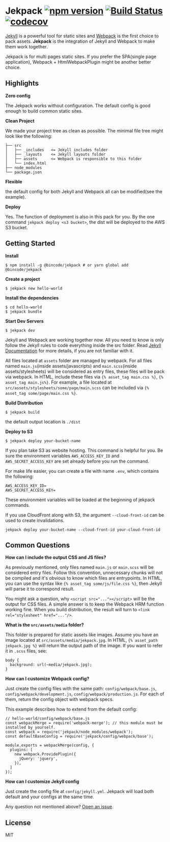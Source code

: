 # Jekpack [![npm version](https://badge.fury.io/js/%40bincode%2Fjekpack.svg)](https://badge.fury.io/js/%40bincode%2Fjekpack) [![Build Status](https://travis-ci.org/yfxie/jekpack.svg?branch=master)](https://travis-ci.org/yfxie/jekpack) [![codecov](https://codecov.io/gh/yfxie/jekpack/branch/master/graph/badge.svg)](https://codecov.io/gh/yfxie/jekpack)

[Jekyll](https://jekyllrb.com/) is a powerful tool for static sites and 
[Webpack](https://webpack.js.org/) is the first choice to pack assets. 
**Jekpack** is the integration of Jekyll and Webpack to make them work together.

Jekpack is for multi pages static sites. 
If you prefer the SPA(single page application), 
Webpack + HtmlWebpackPlugin might be another better choice.

Highlights
---

**Zero config**

The Jekpack works without configuration. 
The default config is good enough to build common static sites.
  
**Clean Project**

We made your project tree as clean as possible. 
The minimal file tree might look like the following:

```
├── src             
│   ├── _includes   <= Jekyll includes folder
│   ├── _layouts    <= Jekyll layouts folder
│   ├── assets      <= Webpack is responsible to this folder
│   └── index.html
├── node_modules
└── package.json
```

**Flexible**

the default config for both Jekyll and Webpack all can be modified(see the example).

**Deploy**

Yes. The function of deployment is also in this pack for you.
By the one command `jekpack deploy <s3 bucket>`, the dist will be deployed to the AWS S3 bucket.

Getting Started
---

**Install**

```
$ npm install -g @bincode/jekpack # or yarn global add @bincode/jekpack
```

**Create a project**

```
$ jekpack new hello-world
```

**Install the dependencies**

```
$ cd hello-world
$ jekpack bundle
``` 

**Start Dev Servers**

```
$ jekpack dev
```

Jekyll and Webpack are working together now.
All you need to know is only follow the Jekyll rules to code everything inside the src folder.
Read [Jekyll Documentation](https://jekyllrb.com/docs/pages/) for more details, if you are not familiar with it.

All files located at `assets` folder are managed by webpack.
For all files named `main.js`(inside assets/javascripts) and 
`main.scss`(inside assets/stylesheets) will be considered as entry files,
these files will be pack via webpack. 
In HTML, include these files via `{% asset_tag main.css %}`, `{% asset_tag main.js%}`.
For example, a file located at `src/assets/stylesheets/some/page/main.scss` can be included via `{% asset_tag some/page/main.css %}`. 


**Build Distribution**

```
$ jekpack build
```

the default output location is `./dist`

**Deploy to S3**

```
$ jekpack deploy your-bucket-name
```

If you plan take S3 as website hosting. This command is helpful for you.
Be sure the environment variables
`AWS_ACCESS_KEY_ID` and `AWS_SECRET_ACCESS_KEY` are set already before you run the command.

For make life easier, you can create a file with name `.env`, which contains the following:
```
AWS_ACCESS_KEY_ID=
AWS_SECRET_ACCESS_KEY=
```
These environment variables will be loaded at the beginning of jekpack commands.

If you use CloudFront along with S3,
the argument `--cloud-front-id` can be used to create invalidations. 
```
jekpack deploy your-bucket-name --cloud-front-id your-cloud-front-id
```

Common Questions
---

**How can I include the output CSS and JS files?**

As previously mentioned, only files named `main.js` or `main.scss` will be considered entry files. 
Follow this convention, unnecessary chunks will not be compiled and it's obvious to know which files are entrypoints.
In HTML, you can use the syntax like `{% asset_tag some/js/file.css %}`, then Jekyll will parse it to correspond result.

You might ask a question, why `<script src="..."></script>` will be the output for CSS files.
A simple answer is to keep the Webpack HRM function working fine. When you build distribution, the result will turn to `<link rel="stylesheet" href="..."/>`.  


**What is the `src/assets/media` folder?**

This folder is prepared for static assets like images.
Assume you have an image located at `src/assets/media/jekpack.jpg`.
In HTML, `{% asset_path jekpack.jpg %}` will return the output path of the image.
If you want to refer it in `.scss` files, see:
```
body {
  background: url(~media/jekpack.jpg);
}
```

**How can I customize Webpack config?**

Just create the config files with the same path:
`config/webpack/base.js`,
`config/webpack/development.js`,
`config/webpack/production.js`.
For each of them, return the config object with webpack specs.

This example describes how to extend from the default config:
```
// hello-world/config/webpack/base.js
const webpackMerge = require('webpack-merge'); // this module must be installed by yourself.
const webpack = require('jekpack/node_modules/webpack');
const defaultBaseConfig = require('jekpack/config/webpack/base');
 
module.exports = webpackMerge(config, {
  plugins: [
    new webpack.ProvidePlugin({
      jQuery: 'jquery',
    }),
  ]
});
```

**How can I customize Jekyll config**

Just create the config file at `config/jekyll.yml`.
Jekpack will load both default and your configs at the same time.

Any question not mentioned above? [Open an issue](https://github.com/yfxie/jekpack/issues).


License
---

MIT